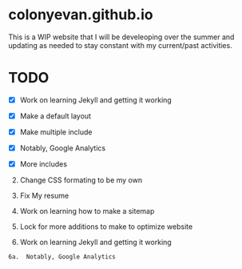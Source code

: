 # colonyevan.github.io

This is a WIP website that I will be develeoping over the summer and updating as needed to stay constant with my current/past activities.

# TODO

-[x] Work on learning Jekyll and getting it working

-[x]  Make a default layout
    
-[x]  Make multiple include
    
-[x] Notably, Google Analytics
        
-[x] More includes
        
2.   Change CSS formating to be my own

3.   Fix My resume

4.   Work on learning how to make a sitemap

5.   Lock for more additions to make to optimize website

6.   Work on learning Jekyll and getting it working

    6a.  Notably, Google Analytics